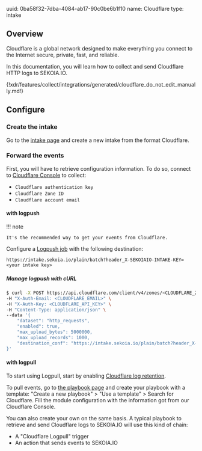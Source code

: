 uuid: 0ba58f32-7dba-4084-ab17-90c0be6b1f10
name: Cloudflare
type: intake

## Overview

Cloudflare is a global network designed to make everything you connect to the Internet secure, private, fast, and reliable.

In this documentation, you will learn how to collect and send Cloudflare HTTP logs to SEKOIA.IO.

{!xdr/features/collect/integrations/generated/cloudflare_do_not_edit_manually.md!}

## Configure

### Create the intake

Go to the [intake page](https://app.sekoia.io/operations/intakes) and create a new intake from the format Cloudflare.

### Forward the events

First, you will have to retrieve configuration information.
To do so, connect to [Cloudflare Console](https://dash.cloudflare.com/) to collect:

- `Cloudflare authentication key`
- `Cloudflare Zone ID`
- `Cloudflare account email`

#### with logpush

!!! note

    It's the recommended way to get your events from Cloudflare.

Configure a [Logpush job](https://developers.cloudflare.com/logs/reference/logpush-api-configuration/) with the following destination:

`https://intake.sekoia.io/plain/batch?header_X-SEKOIAIO-INTAKE-KEY=<your intake key>`


##### Manage logpush with cURL

```bash
$ curl -X POST https://api.cloudflare.com/client/v4/zones/<CLOUDFLARE_ZONE_ID>/logpush/jobs \
-H "X-Auth-Email: <CLOUDFLARE_EMAIL>" \
-H "X-Auth-Key: <CLOUDFLARE_API_KEY>" \
-H "Content-Type: application/json" \
--data '{
    "dataset": "http_requests",
    "enabled": true,
    "max_upload_bytes": 5000000,
    "max_upload_records": 1000,
    "destination_conf": "https://intake.sekoia.io/plain/batch?header_X-SEKOIAIO-INTAKE-KEY=<INTAKE_KEY>"
}'
```


#### with logpull

 To start using Logpull, start by enabling [Cloudflare log retention](https://developers.cloudflare.com/logs/logpull/enabling-log-retention/).

To pull events, go to [the playbook page](https://app.sekoia.io/operations/playbooks) and create your playbook with a template: "Create a new playbook" > "Use a template" > Search for Cloudflare.
Fill the module configuration with the information got from our Cloudflare Console.

You can also create your own on the same basis. A typical playbook to retrieve and send Cloudflare logs to SEKOIA.IO will use this kind of chain:

- A "Cloudflare Logpull" trigger
- An action that sends events to SEKOIA.IO
